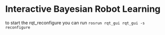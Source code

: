 # Interactive Bayesian Robot Learning

to start the rqt_reconfigure you can run 
```rosrun rqt_gui rqt_gui -s reconfigure```